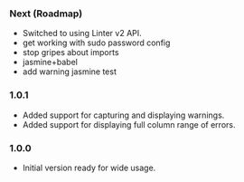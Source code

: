 ### Next (Roadmap)
- Switched to using Linter v2 API.
- get working with sudo password config
- stop gripes about imports
- jasmine+babel
- add warning jasmine test

### 1.0.1
- Added support for capturing and displaying warnings.
- Added support for displaying full column range of errors.

### 1.0.0
- Initial version ready for wide usage.
